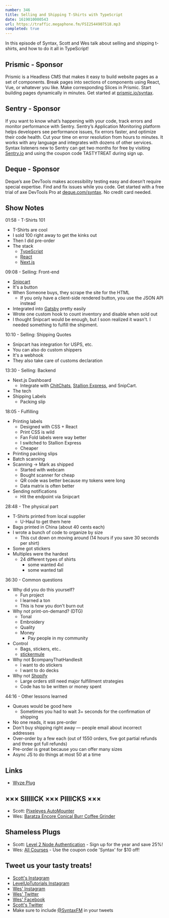 ```yaml
---
number: 346
title: Selling and Shipping T-Shirts with TypeScript
date: 1619010000543
url: https://traffic.megaphone.fm/FSI2544907518.mp3
completed: true
---
```


In this episode of Syntax, Scott and Wes talk about selling and shipping t-shirts, and how to do it all in TypeScript!

## Prismic - Sponsor
Prismic is a Headless CMS that makes it easy to build website pages as a set of components. Break pages into sections of components using React, Vue, or whatever you like. Make corresponding Slices in Prismic. Start building pages dynamically in minutes. Get started at [prismic.io/syntax](https://prismic.io/syntax).

## Sentry - Sponsor
If you want to know what’s happening with your code, track errors and monitor performance with Sentry. Sentry’s Application Monitoring platform helps developers see performance issues, fix errors faster, and optimize their code health. Cut your time on error resolution from hours to minutes. It works with any language and integrates with dozens of other services. Syntax listeners new to Sentry can get two months for  free by visiting [Sentry.io](https://sentry.io) and using the coupon code TASTYTREAT during sign up.

## Deque - Sponsor
Deque’s axe DevTools makes accessibility testing easy and doesn’t require special expertise. Find and fix issues while you code. Get started with a free trial of axe DevTools Pro at [deque.com/syntax](https://www.deque.com/syntax). No credit card needed.

## Show Notes
01:58 - T-Shirts 101
* T-Shirts are cool
* I sold 100 right away to get the kinks out
* Then I did pre-order
* The stack
  * [TypeScript](https://www.typescriptlang.org/)
  * [React](https://reactjs.org/)
  * [Next.js](https://nextjs.org/)

09:08 - Selling: Front-end
* [Snipcart](https://snipcart.com/)
* It's a button
* When Someone buys, they scrape the site for the HTML
  * If you only have a client-side rendered button, you use the JSON API instead
* Integrated into [Gatsby](https://www.gatsbyjs.com/) pretty easily
* Wrote one custom hook to count inventory and disable when sold out
* I thought Snipcart would be enough, but I soon realized it wasn't. I needed something to fulfill the shipment.

10:10 - Selling: Shipping Quotes
* Snipcart has integration for USPS, etc.
* You can also do custom shippers
* It's a webhook
* They also take care of customs declaration

13:30 - Selling: Backend
* Next.js Dashboard
  * Integrate with [ChitChats](https://chitchats.com/en), [Stallion Express](https://stallionexpress.ca/), and SnipCart.
* The tech
* Shipping Labels
  * Packing slip

18:05 - Fulfilling
* Printing labels
  * Designed with CSS + React
  * Print CSS is wild
  * Fan Fold labels were way better
  * I switched to Stallion Express
  * Cheaper
* Printing packing slips
* Batch scanning
* Scanning → Mark as shipped
  * Started with webcam
  * Bought scanner for cheap
  * QR code was better because my tokens were long
  * Data matrix is often better
* Sending notifications
  * Hit the endpoint via Snipcart

28:48 - The physical part
* T-Shirts printed from local supplier
  * U-Haul to get them here
* Bags printed in China (about 40 cents each)
* I wrote a bunch of code to organize by size
  * This cut down on moving around (14 hours if you save 30 seconds per shirt)
* Some got stickers
* Multiples were the hardest
  * 24 different types of shirts
    * some wanted 4xl
    * some wanted tall

36:30 - Common questions
* Why did you do this yourself?
  * Fun project
  * I learned a ton
  * This is how you don't burn out
* Why not print-on-demand? (DTG)
  * Tonal
  * Embroidery
  * Quality
  * Money
    * Pay people in my community
* Control
  * Bags, stickers, etc..
  * [stickermule](https://www.stickermule.com/)
* Why not $companyThatHandlesIt
  * I want to do stickers
  * I want to do decks
* Why not [Shopify](https://www.shopify.com/)
  * Large orders still need major fulfillment strategies
  * Code has to be written or money spent

44:16 - Other lessons learned
* Queues would be good here
  * Sometimes you had to wait 3+ seconds for the confirmation of shipping
* No one reads, it was pre-order
* Don't buy shipping right away — people email about incorrect addresses
* Over-order by a few each (out of 1550 orders, five got partial refunds and three got full refunds)
* Pre-order is great because you can offer many sizes
* Async JS to do things at most 50 at a time

## Links
* [Wyze Plug](https://wyze.com/wyze-plug.html)

## ××× SIIIIICK ××× PIIIICKS ×××
* Scott: [Pixeleyes AutoMounter](https://www.pixeleyes.co.nz/automounter/)
* Wes: [Baratza Encore Conical Burr Coffee Grinder](https://www.amazon.com/Baratza-Encore-Conical-Coffee-Grinder/dp/B007F183LK/)

## Shameless Plugs
* Scott: [Level 2 Node Authentication](https://www.leveluptutorials.com/pro) - Sign up for the year and save 25%!
* Wes: [All Courses](https://wesbos.com/courses/) - Use the coupon code 'Syntax' for $10 off!

## Tweet us your tasty treats!
* [Scott's Instagram](https://www.instagram.com/stolinski/)
* [LevelUpTutorials Instagram](https://www.instagram.com/LevelUpTutorials/)
* [Wes' Instagram](https://www.instagram.com/wesbos/)
* [Wes' Twitter](https://twitter.com/wesbos)
* [Wes' Facebook](https://www.facebook.com/wesbos.developer)
* [Scott's Twitter](https://twitter.com/stolinski)
* Make sure to include [@SyntaxFM](https://twitter.com/SyntaxFM) in your tweets